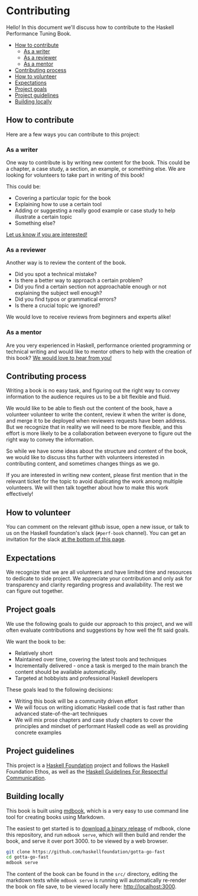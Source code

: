 # Contributing

Hello! In this document we'll discuss how to contribute to the
Haskell Performance Tuning Book.

- [How to contribute](#how-to-contribute)
    - [As a writer](#as-a-writer)
    - [As a reviewer](#as-a-reviewer)
    - [As a mentor](#as-a-mentor)
- [Contributing process](#contributing-process)
- [How to volunteer](#how-to-volunteer)
- [Expectations](#expectations)
- [Project goals](#project-goals)
- [Project guidelines](#project-guidelines)
- [Building locally](#building-locally)

## How to contribute

Here are a few ways you can contribute to this project:

### As a writer

One way to contribute is by writing new content for the book.
This could be a chapter, a case study, a section, an example, or something else.
We are looking for volunteers to take part in writing of this book!

This could be:

- Covering a particular topic for the book
- Explaining how to use a certain tool
- Adding or suggesting a really good example or case study to help illustrate
  a certain topic
- Something else?

[Let us know if you are interested!](#how-to-volunteer)

### As a reviewer

Another way is to review the content of the book.

- Did you spot a technical mistake?
- Is there a better way to approach a certain problem?
- Did you find a certain section not approachable enough
  or not explaining the subject well enough?
- Did you find typos or grammatical errors?
- Is there a crucial topic we ignored?

We would love to receive reviews from beginners and experts alike!

### As a mentor

Are you very experienced in Haskell, performance oriented programming
or technical writing and would like to mentor others to help with
the creation of this book? [We would love to hear from you!](#how-to-volunteer)

## Contributing process

Writing a book is no easy task, and figuring out the right way
to convey information to the audience requires us to be a bit flexible
and fluid.

We would like to be able to flesh out the content of the book,
have a volunteer volunteer to write the content, review it when
the writer is done, and merge it to be deployed when reviewers
requests have been address. But we recognize that in reality
we will need to be more flexible, and this effort
is more likely to be a collaboration between everyone to figure
out the right way to convey the information.

So while we have some ideas about the structure and content of the book,
we would like to discuss tihs further with volunteers interested in
contributing content, and sometimes changes things as we go.

If you are interested in writing new content, please first mention that
in the relevant ticket for the topic to avoid duplicating the work among
multiple volunteers. We will then talk together about how
to make this work effectively!

## How to volunteer

You can comment on the relevant github issue, open a new issue,
or talk to us on the Haskell foundation's slack (`#perf-book` channel).
You can get an invitation for the slack
[at the bottom of this page](https://haskell.foundation/contact/).

## Expectations

We recognize that we are all volunteers and have limited time and resources
to dedicate to side project. We appreciate your contribution and only ask
for transparency and clarity regarding progress and availability.
The rest we can figure out together.

## Project goals

We use the following goals to guide our approach to this project,
and we will often evaluate contributions and suggestions by how
well the fit said goals.

We want the book to be:

- Relatively short
- Maintained over time, covering the latest tools and techniques
- Incrementally delivered - once a task is merged to the main branch
  the content should be available automatically.
- Targeted at hobbyists and professional Haskell developers

These goals lead to the following decisions:

- Writing this book will be a community driven effort
- We will focus on writing idiomatic Haskell code that is fast
  rather than advanced state-of-the-art techniques
- We will mix prose chapters and case study chapters to cover
  the principles and mindset of performant Haskell code as well as
  providing concrete examples

## Project guidelines

This project is a [Haskell Foundation](https://haskell.foundation/)
project and follows the Haskell Foundation Ethos, as well as the
[Haskell Guidelines For Respectful Communication](https://haskell.foundation/guidelines-for-respectful-communication).

## Building locally

This book is built using [mdbook](https://rust-lang.github.io/mdBook),
which is a very easy to use command line tool for creating books using Markdown.

The easiest to get started is to
[download a binary release](https://github.com/rust-lang/mdBook/releases)
of mdbook, clone this repository, and run `mdbook serve`,
which will then build and render the book, and serve it over port 3000.
to be viewed by a web browser.

```sh
git clone https://github.com/haskellfoundation/gotta-go-fast
cd gotta-go-fast
mdbook serve
```

The content of the book can be found in the `src/` directory, editing
the markdown texts while `mdbook serve` is running will automatically
re-render the book on file save, to be viewed locally here: 
[http://localhost:3000](http://localhost:3000).


